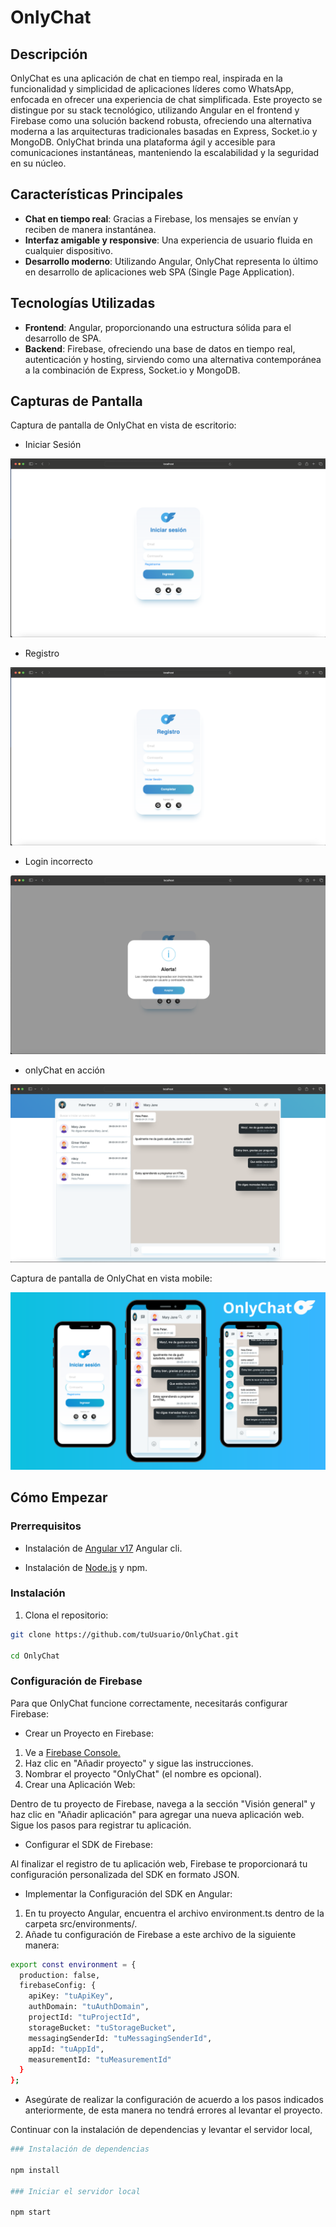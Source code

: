 # OnlyChat

## Descripción

OnlyChat es una aplicación de chat en tiempo real, inspirada en la funcionalidad y simplicidad de aplicaciones líderes como WhatsApp, enfocada en ofrecer una experiencia de chat simplificada. Este proyecto se distingue por su stack tecnológico, utilizando Angular en el frontend y Firebase como una solución backend robusta, ofreciendo una alternativa moderna a las arquitecturas tradicionales basadas en Express, Socket.io y MongoDB. OnlyChat brinda una plataforma ágil y accesible para comunicaciones instantáneas, manteniendo la escalabilidad y la seguridad en su núcleo.

## Características Principales

- **Chat en tiempo real**: Gracias a Firebase, los mensajes se envían y reciben de manera instantánea.
- **Interfaz amigable y responsive**: Una experiencia de usuario fluida en cualquier dispositivo.
- **Desarrollo moderno**: Utilizando Angular, OnlyChat representa lo último en desarrollo de aplicaciones web SPA (Single Page Application).

## Tecnologías Utilizadas

- **Frontend**: Angular, proporcionando una estructura sólida para el desarrollo de SPA.
- **Backend**: Firebase, ofreciendo una base de datos en tiempo real, autenticación y hosting, sirviendo como una alternativa contemporánea a la combinación de Express, Socket.io y MongoDB.

## Capturas de Pantalla

Captura de pantalla de OnlyChat en vista de escritorio:

- Iniciar Sesión

 ![Pantalla de inicio de sesión](https://raw.githubusercontent.com/elmer-rl/onlyChat/master/src/assets/images/login.png)

- Registro

 ![Pantalla de registro](https://raw.githubusercontent.com/elmer-rl/onlyChat/master/src/assets/images/register.png)

- Login incorrecto

 ![Pantalla de alerta de login fallido](https://raw.githubusercontent.com/elmer-rl/onlyChat/master/src/assets/images/login-alert.png)

 - onlyChat en acción

 ![Chat en Acción](https://raw.githubusercontent.com/elmer-rl/onlyChat/master/src/assets/images/messages-page.png)

Captura de pantalla de OnlyChat en vista mobile:

 ![OnlyChat mobile](https://raw.githubusercontent.com/elmer-rl/onlyChat/master/src/assets/images/onlyChat-mobile.png) 


## Cómo Empezar

### Prerrequisitos

- Instalación de [Angular v17](https://angular.io/) Angular cli.

- Instalación de [Node.js](https://nodejs.org/en/) y npm.

### Instalación

1. Clona el repositorio:

```sh
git clone https://github.com/tuUsuario/OnlyChat.git

cd OnlyChat

```
### Configuración de Firebase

Para que OnlyChat funcione correctamente, necesitarás configurar Firebase:

- Crear un Proyecto en Firebase:

1. Ve a [Firebase Console.](https://firebase.google.com/)
2. Haz clic en "Añadir proyecto" y sigue las instrucciones.
3. Nombrar el proyecto "OnlyChat" (el nombre es opcional).
4. Crear una Aplicación Web:

Dentro de tu proyecto de Firebase, navega a la sección "Visión general" y haz clic en "Añadir aplicación" para agregar una nueva aplicación web.
Sigue los pasos para registrar tu aplicación.

- Configurar el SDK de Firebase:

Al finalizar el registro de tu aplicación web, Firebase te proporcionará tu configuración personalizada del SDK en formato JSON.

- Implementar la Configuración del SDK en Angular:

1. En tu proyecto Angular, encuentra el archivo environment.ts dentro de la carpeta src/environments/.
1. Añade tu configuración de Firebase a este archivo de la siguiente manera:
```sh
export const environment = {
  production: false,
  firebaseConfig: {
    apiKey: "tuApiKey",
    authDomain: "tuAuthDomain",
    projectId: "tuProjectId",
    storageBucket: "tuStorageBucket",
    messagingSenderId: "tuMessagingSenderId",
    appId: "tuAppId",
    measurementId: "tuMeasurementId"
  }
};
```
- Asegúrate de realizar la configuración de acuerdo a los pasos indicados anteriormente, de esta manera no tendrá errores al levantar el proyecto.

Continuar con la instalación de dependencias y levantar el servidor local,
```sh
### Instalación de dependencias

npm install

### Iniciar el servidor local

npm start
